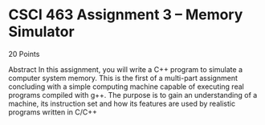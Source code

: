 # CSCI 463 Assignment 3 – Memory Simulator

20 Points


Abstract
In this assignment, you will write a C++ program to simulate a computer system memory. This
is the first of a multi-part assignment concluding with a simple computing machine capable of
executing real programs compiled with g++. The purpose is to gain an understanding of a
machine, its instruction set and how its features are used by realistic programs written in
C/C++
